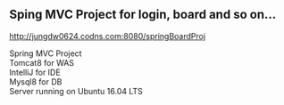 ## **Sping MVC Project for login, board and so on...**

http://jungdw0624.codns.com:8080/springBoardProj

Spring MVC Project\
Tomcat8 for WAS\
IntelliJ for IDE\
Mysql8 for DB\
Server running on Ubuntu 16.04 LTS

